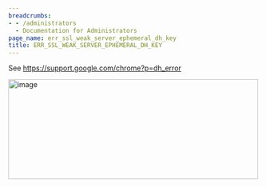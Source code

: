 ```yaml
---
breadcrumbs:
- - /administrators
  - Documentation for Administrators
page_name: err_ssl_weak_server_ephemeral_dh_key
title: ERR_SSL_WEAK_SERVER_EPHEMERAL_DH_KEY
---
```


See <https://support.google.com/chrome?p=dh_error>

<img alt="image"
src="http://www.google.com/chart?chc=sites&cht=d&chdp=sites&chl=%5B%5BGoogle+Gadget'%3D20'f%5Cv'a%5C%3D0'10'%3D499'0'dim'%5Cbox1'b%5CF6F6F6'fC%5CF6F6F6'eC%5C0'sk'%5C%5B%22Page+Redirect%22'%5D'a%5CV%5C%3D12'f%5C%5DV%5Cta%5C%3D10'%3D0'%3D500'%3D197'dim'%5C%3D10'%3D10'%3D500'%3D197'vdim'%5Cbox1'b%5Cva%5CF6F6F6'fC%5CC8C8C8'eC%5C'a%5C%5Do%5CLauto'f%5C&sig=RmVa16ZL_UQQmL8IDyOROP2fErI"
height=200 width=500>